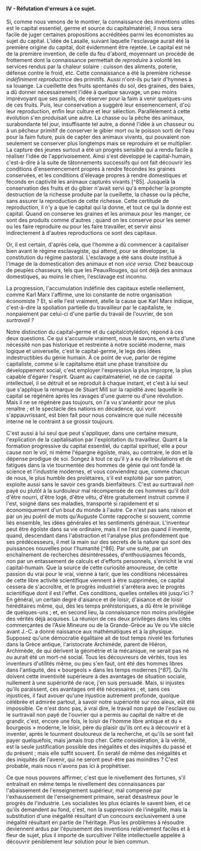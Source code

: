 #### IV - Réfutation d'erreurs à ce sujet.

Si, comme nous venons de le montrer, la connaissance des inventions utiles est le capital essentiel, germe et source du capitalmatériel, il nous sera facile de juger certaines propositions accréditées parmi les économistes au sujet du capital. L'idée de Lasalle, suivant laquelle l'esclavage aurait été la première origine du capital, doit évidemment être rejetée. Le capital est né de la première invention, de celle du feu d'abord, moyennant un procédé de frottement dont la connaissance permettait de _reproduire_ à volonté les services rendus par la chaleur solaire : cuisson des aliments, poterie, défense contre le froid, etc. Cette connaissance a été la première richesse _indéfiniment reproductrice_ des primitifs. Aussi n'ont-ils pu tarir d'hymnes à sa louange. La cueillette des fruits spontanés du sol, des graines, des baies, a dû donner nécessairement l'idée à quelque sauvage, un peu moins imprévoyant que ses pareils, de réserver pour la faim à venir quelques-uns de ces fruits. Puis, leur conservation a suggéré leur ensemencement, d'où leur reproduction, enfin leur culture et leur sélection. Parallèlement à cette évolution s'en produisait une autre. La chasse ou la pêche des animaux, surabondante tel jour, insuffisante tel autre, a donné l'idée à un chasseur ou à un pêcheur primitif de conserver le gibier mort ou le poisson sorti de l'eau pour la faim future, puis de capter des animaux vivants, qui pouvaient non seulement se conserver plus longtemps mais se reproduire et se multiplier. La capture des jeunes surtout a été un progrès sensible qui a rendu facile à réaliser l'idée de l'apprivoisement. Ainsi s'est développé le capital-humain, c'est-à-dire à la suite de tâtonnements successifs qui ont fait découvrir les conditions d'ensemencement propres à rendre fécondes les graines conservées, et les conditions d'élevage propres à rendre domestiques et féconds en captivité les animaux capturés vivants [^85]. Jusquelà la conservation des fruits et du gibier n'avait servi qu'à empêcher la prompte destruction de la richesse produite par la cueillette, la chasse ou la pêche, sans assurer la reproduction de cette richesse. Cette certitude de reproduction, il n'y a que le capital qui la donne, et tout ce qui la donne est capital. Quand on conserve les graines et les animaux pour les manger, ce sont des produits comme d'autres ; quand on les conserve pour les semer ou les faire reproduire ou pour les faire travailler, et servir ainsi indirectement à d'autres reproductions ce sont des capitaux.

Or, il est certain, d'après cela, que l'homme a dû commencer à capitaliser bien avant le régime esclavagiste, qui attend, pour se développer, la constitution du régime pastoral. L'esclavage a été sans doute institué à l'image de la domestication des animaux et non _vice versa._ Chez beaucoup de peuples chasseurs, tels que les PeauxRouges, qui ont déjà des animaux domestiques, au moins le chien, l'esclavage est inconnu.

La progression, l'accumulation indéfinie des capitaux estelle réellement, comme Karl Marx l'affirme, une loi constante de notre organisation économiste ? Et, si elle l'est vraiment, atelle la cause que Karl Marx indique, c'est-à-dire la spoliation partielle du travailleur par le capitaliste, le nonpaiement par celui-ci d'une partie du travail de l'ouvrier, de son _surtravail ?_

Notre distinction du capital-germe et du capitalcotylédon, répond à ces deux questions. Ce qui s'accumule vraiment, nous le savons, en vertu d'une nécessité non pas historique et restreinte à notre société moderne, mais logique et universelle, c'est le capital-germe, le legs des idées indestructibles du génie humain. À ce point de vue, parler de régime capitaliste, comme si le capitalisme était une phase transitoire du développement social, c'est employer l'expression la plus impropre, la plus capable d'égarer l'esprit. Quant au capitalmatériel, né de ce capital intellectuel, il se détruit et se reproduit à chaque instant, et c'est à lui seul que s'applique la remarque de Stuart Mill sur la rapidité avec laquelle le capital se régénère après les ravages d'une guerre ou d'une révolution. Mais il ne se régénère pas toujours, on l'a vu s'anéantir pour ne plus renaître ; et le spectacle des nations en décadence, qui vont s'appauvrissant, est bien fait pour nous convaincre que nulle nécessité interne ne le contraint à se grossir toujours.

C'est aussi à lui seul que peut s'appliquer, dans une certaine mesure, l'explication de la capitalisation par l'exploitation du travailleur. Quant à la formation progressive du capital essentiel, du capital spirituel, elle a pour cause non le vol, ni même l'épargne égoïste, mais, au contraire, le don et la dépense prodigue de soi. Songez à tout ce qu'il y a eu de tribulations et de fatigues dans la vie tourmentée des hommes de génie qui ont fondé la science et l'industrie modernes, et vous conviendrez que, comme chacun de nous, le plus humble des prolétaires, s'il est exploité par son patron, exploite aussi sans le savoir ces grands bienfaiteurs. C'est au surtravail _non_ payé ou plutôt à la surdouleur mal récompensée de ces hommes qu'il doit d'être nourri, d'être logé, d'être vêtu, d'être gratuitement instruit comme il l'est, soigné dans ses maladies, transporté si rapidement et si économiquement d'un bout du monde à l'autre. Ce n'est pas sans raison et par un jeu puéril de mots qu'Auguste Comte rapproche si souvent, comme liés ensemble, les idées générales et les sentiments généraux. L'inventeur peut être égoïste dans sa vie ordinaire, mais il ne l'est pas quand il invente, quand, descendant dans l'abstraction et l'analyse plus profondément que ses prédécesseurs, il met la main sur des secrets de la nature qui sont des puissances nouvelles pour l'humanité [^86]. Par une suite, par un enchaînement de recherches désintéressées, d'enthousiasmes féconds, non par un entassement de calculs et d'efforts personnels, s'enrichit le vrai capital-humain. Que la source de cette curiosité amoureuse, de cette passion du vrai pour le vrai, vienne à tarir, que les conditions nécessaires de cette libre activité scientifique viennent à être supprimées, ce capital cessera de s'accroître, et le progrès industriel s'arrêtera avec le progrès scientifique dont il est l'effet. Ces conditions, quelles ontelles été jusqu'ici ? En général, un certain degré d'aisance et de loisir, d'aisance et de loisir héréditaires même, qui, dès les temps préhistoriques, a dû être le privilège de quelques-uns ; et, en second lieu, la connaissance non moins privilégiée des vérités déjà acquises. La réunion de ces deux privilèges dans les cités commerçantes de l'Asie Mineure ou de la Grande-Grèce au Ve ou VIe siècle avant J.-C. a donné naissance aux mathématiques et à la physique. Supposez qu'une démocratie égalitaire ait de tout temps nivelé les fortunes dans la Grèce antique, l'aristocrate Archimède, parent de Hiéron, Archimède, de qui dérivent la géométrie et la mécanique, ne serait pas né ou aurait été un mort-né social. Tous les découvreurs de vérités, tous les inventeurs d'utilités même, ou peu s'en faut, ont été des hommes libres dans l'antiquité, des « bourgeois » dans les temps modernes [^87]. Qu'ils doivent cette inventivité supérieure à des avantages de situation sociale, nullement à une supériorité de race, j'en suis persuadé. Mais, si injustes qu'ils paraissent, ces avantages ont été nécessaires ; et, sans ces injustices, il faut avouer qu'une injustice autrement profonde, quoique célébrée et admirée partout, à savoir notre supériorité sur nos aïeux, eût été impossible. Ce n'est donc pas, à vrai dire, le travail non payé de l'esclave ou le surtravail non payé de l'ouvrier qui a permis au capital de naître et de grandir, c'est, encore une fois, le loisir de l'homme libre antique et du « bourgeois » moderne, le loisir, père du plaisir qu'ils ont eu à découvrir et à inventer, après le tourment douloureux de la recherche, et qu'ils se sont fait payer quelquefois, mais jamais trop cher. Cette considération, à la vérité, est la seule justification possible des inégalités et des iniquités du passé et du présent ; mais elle suffit souvent. En seratil de même des inégalités et des iniquités de l'avenir, qui ne seront peut-être pas moindres ? C'est probable, mais nous n'avons pas ici à prophétiser.

Ce que nous pouvons affirmer, c'est que le nivellement des fortunes, s'il entraînait en même temps le nivellement des connaissances par l'abaissement de l'enseignement supérieur, mal compensé par l'exhaussement de l'enseignement primaire, serait désastreux pour le progrès de l'industrie. Les socialistes les plus éclairés le savent bien, et ce qu'ils demandent au fond, c'est, non la suppression de l'inégalité, mais la substitution d'une inégalité résultant d'un concours exclusivement à une inégalité résultant en partie de l'héritage. Plus les problèmes à résoudre deviennent ardus par l'épuisement des inventions relativement faciles et à fleur de sujet, plus il importe de surcultiver l'élite intellectuelle appelée à découvrir péniblement leur solution pour le bien commun.
